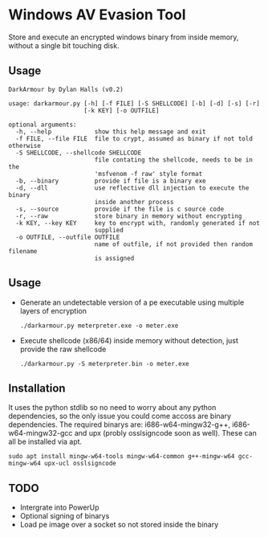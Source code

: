 # Windows AV Evasion Tool

Store and execute an encrypted windows binary from inside memory, without a single bit touching disk.

## Usage

```
DarkArmour by Dylan Halls (v0.2)

usage: darkarmour.py [-h] [-f FILE] [-S SHELLCODE] [-b] [-d] [-s] [-r]
                     [-k KEY] [-o OUTFILE]

optional arguments:
  -h, --help            show this help message and exit
  -f FILE, --file FILE  file to crypt, assumed as binary if not told otherwise
  -S SHELLCODE, --shellcode SHELLCODE
                        file contating the shellcode, needs to be in the
                        'msfvenom -f raw' style format
  -b, --binary          provide if file is a binary exe
  -d, --dll             use reflective dll injection to execute the binary
                        inside another process
  -s, --source          provide if the file is c source code
  -r, --raw             store binary in memory without encrypting
  -k KEY, --key KEY     key to encrypt with, randomly generated if not
                        supplied
  -o OUTFILE, --outfile OUTFILE
                        name of outfile, if not provided then random filename
                        is assigned
```

## Usage

- Generate an undetectable version of a pe executable using multiple layers of encryption

      ./darkarmour.py meterpreter.exe -o meter.exe

- Execute shellcode (x86/64) inside memory without detection, just provide the raw shellcode

      ./darkarmour.py -S meterpreter.bin -o meter.exe

## Installation

It uses the python stdlib so no need to worry about any python dependencies, so the only issue you could come accoss are binary dependencies. The required binarys are: i686-w64-mingw32-g++, i686-w64-mingw32-gcc and upx (probly osslsigncode soon as well).
These can all be installed via apt.

```
sudo apt install mingw-w64-tools mingw-w64-common g++-mingw-w64 gcc-mingw-w64 upx-ucl osslsigncode
```

## TODO

  - Intergrate into PowerUp
  - Optional signing of binarys
  - Load pe image over a socket so not stored inside the binary
